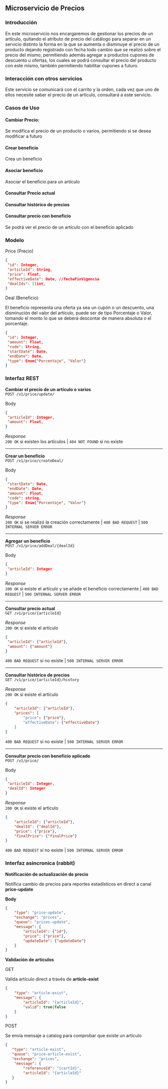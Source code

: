 ## Microservicio de Precios

### Introducción

En este microservicio nos encargaremos de gestionar los precios de un artículo, quitando el atributo de precio del catálogo para separar en un servicio distinto la forma en la que se aumenta o disminuye el precio de un producto dejando registrado con fecha todo cambio que se realizó sobre el precio del mismo, permitiendo además agregar a productos cupones de descuento u ofertas, los cuales se podrá consultar el precio del producto con este mismo, también permitiendo habilitar cupones a futuro.

### Interacción con otros servicios
Este servicio se comunicará con el carrito y la orden, cada vez que uno de ellos necesite saber el precio de un artículo, consultará a este servicio.


### Casos de Uso

####  Cambiar Precio: 
Se modifica el precio de un producto o varios, permitiendo si se desea modificar a futuro
#### Crear beneficio 
Crea un beneficio 
####  Asociar beneficio
Asociar el beneficio para un artículo
####  Consultar Precio actual
####  Consultar histórico de precios
####  Consultar precio con beneficio
 Se podrá ver el precio de un artículo con el beneficio aplicado

### Modelo

Price (Precio)
```json
{
 "id": Integer,
 "articleId": String,
 "price": Float,
 "effectiveDate": Date, //fechaFinVigencia
 "dealIds": []int,
}
```
Deal (Beneficio) <br>

El beneficio representa una oferta ya sea un cupón o un descuento, una disminución del valor del artículo, puede ser de tipo Porcentaje o Valor, tomando el monto lo que se deberá descontar de manera absoluta o el porcentaje. 
```json
{
 "id": Integer,
 "amount": Float,
 "code": String,
 "startDate": Date,
 "endDate": Date,
 "type": Enum{"Porcentaje", "Valor"}
}
```

### Interfaz REST

**Cambiar el precio de un artículo o varios** <br>
`POST /v1/price/update/`

Body

```json
{
 "articleId": Integer,
 "amount": Float,
}
```

*Response* <br>
`200 OK` si existen los artículos | `404 NOT FOUND` si no existe 


-----

**Crear un beneficio** <br>
`POST /v1/price/createDeal/`

Body

```json
{
 "startDate": Date,
 "endDate": Date,
 "amount": Float,
 "code": string,
 "type": Enum{"Porcentaje", "Valor"}
}
```

*Response* <br>
`200 OK` si se realizó la creación correctamente | `400 BAD REQUEST` | `500 INTERNAL SERVER ERROR`

-----

**Agregar un beneficio** <br>
`POST /v1/price/addDeal/{dealId}`

Body

```json
{
 "articleId": Integer
}
```

*Response* <br>
`200 OK` si existe el artículo y se añade el beneficio correctamente | `400 BAD REQUEST` | `500 INTERNAL SERVER ERROR`


----

**Consultar precio actual** <br>
`GET /v1/price/{articleId}`



*Response* <br>
`200 OK` si existe el artículo 
```json
{
 "articleId": {"articleId"},
 "amount": {"amount"}
}
```

`400 BAD REQUEST` si no existe | `500 INTERNAL SERVER ERROR`

----

**Consultar histórico de precios** <br>
`GET /v1/price/{articleId}/history`


*Response* <br>
`200 OK` si existe el artículo 
```json
{
    "articleId": {"articleId"},
    "prices": [
        "price": {"price"},
        "effectiveDate": {"effectiveDate"}
    ]
}
```

`400 BAD REQUEST` si no existe | `500 INTERNAL SERVER ERROR`

----

**Consultar precio con beneficio aplicado** <br>
`POST /v1/price/`

Body

```json
{
 "articleId": Integer,
 "dealId": Integer
}
```

*Response* <br>
`200 OK` si existe el artículo 
```json
{
    "articleId": {"articleId"},
    "dealId": {"dealId"},
    "price": {"price"},
    "finalPrice": {"finalPrice"}
}
```

`400 BAD REQUEST` si no existe | `500 INTERNAL SERVER ERROR`


### Interfaz asincronica (rabbit)

**Notificación de actualización de precio**

Notifica cambio de precios para reportes estadísticos en direct a canal **price-update** 

**Body**

```json
{
    "type": "price-update",
    "exchange": "prices",
    "queue": "prices-update",
    "message": {
        "articleId": {"id"},
        "price": {"price"},
        "updateDate": {"updateDate"}
    }
}
```

**Validación de artículos**

GET

Valida artículo direct a través de  **article-exist** 


```json
{
    "type": "article-exist",
    "message": {
        "articleId": "{articleId}",
        "valid": true|false
    }
}
```

POST

 Se envía mensaje a catalog para comprobar que existe un artículo

```json
{
   "type": "article-exist",
   "queue": "price-article-exist",
   "exchange": "prices",
    "message": {
        "referenceId": "{cartId}",
        "articleId": "{articleId}"
   }
}
```
